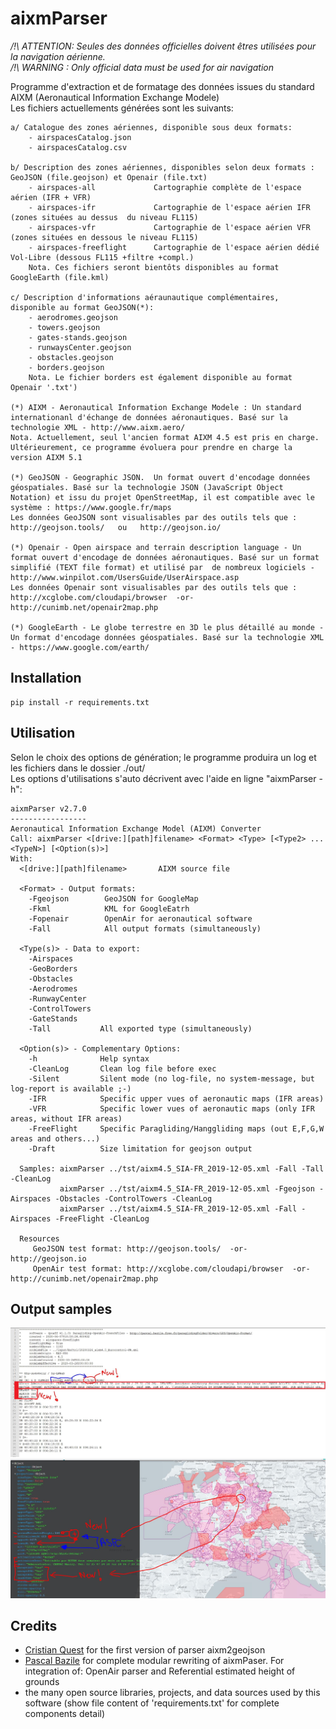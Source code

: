 # aixmParser

*/!\ ATTENTION: Seules des données officielles doivent êtres utilisées pour la navigation aérienne.*  
*/!\ WARNING  : Only official data must be used for air navigation*  

Programme d'extraction et de formatage des données issues du standard AIXM (Aeronautical Information Exchange Modele)  
Les fichiers actuellements générées sont les suivants:  
```
a/ Catalogue des zones aériennes, disponible sous deux formats:  
	- airspacesCatalog.json  
	- airspacesCatalog.csv  

b/ Description des zones aériennes, disponibles selon deux formats : GeoJSON (file.geojson) et Openair (file.txt)
	- airspaces-all             Cartographie complète de l'espace aérien (IFR + VFR)  
	- airspaces-ifr             Cartographie de l'espace aérien IFR (zones situées au dessus  du niveau FL115)  
	- airspaces-vfr             Cartographie de l'espace aérien VFR (zones situées en dessous le niveau FL115)  
	- airspaces-freeflight      Cartographie de l'espace aérien dédié Vol-Libre (dessous FL115 +filtre +compl.)  
	Nota. Ces fichiers seront bientôts disponibles au format GoogleEarth (file.kml) 

c/ Description d'informations aéraunautique complémentaires, disponible au format GeoJSON(*):  
	- aerodromes.geojson  
	- towers.geojson  
	- gates-stands.geojson  
	- runwaysCenter.geojson  
	- obstacles.geojson  
	- borders.geojson  
	Nota. Le fichier borders est également disponible au format Openair '.txt')

(*) AIXM - Aeronautical Information Exchange Modele : Un standard internationanl d'échange de données aéronautiques. Basé sur la technologie XML - http://www.aixm.aero/   
Nota. Actuellement, seul l'ancien format AIXM 4.5 est pris en charge. Ultérieurement, ce programme évoluera pour prendre en charge la version AIXM 5.1  

(*) GeoJSON - Geographic JSON.  Un format ouvert d'encodage données géospatiales. Basé sur la technologie JSON (JavaScript Object Notation) et issu du projet OpenStreetMap, il est compatible avec le système : https://www.google.fr/maps  
Les données GeoJSON sont visualisables par des outils tels que : http://geojson.tools/   ou   http://geojson.io/  

(*) Openair - Open airspace and terrain description language - Un format ouvert d'encodage de données aéronautiques. Basé sur un format simplifié (TEXT file format) et utilisé par  de nombreux logiciels - http://www.winpilot.com/UsersGuide/UserAirspace.asp  
Les données Openair sont visualisables par des outils tels que : http://xcglobe.com/cloudapi/browser  -or-  http://cunimb.net/openair2map.php  

(*) GoogleEarth - Le globe terrestre en 3D le plus détaillé au monde - Un format d'encodage données géospatiales. Basé sur la technologie XML - https://www.google.com/earth/  
```

## Installation
```
pip install -r requirements.txt
```

## Utilisation

Selon le choix des options de génération; le programme produira un log et les fichiers dans le dossier ./out/  
Les options d'utilisations s'auto décrivent avec l'aide en ligne "aixmParser -h":  
```
aixmParser v2.7.0  
-----------------  
Aeronautical Information Exchange Model (AIXM) Converter  
Call: aixmParser <[drive:][path]filename> <Format> <Type> [<Type2> ... <TypeN>] [<Option(s)>]  
With:  
  <[drive:][path]filename>       AIXM source file  

  <Format> - Output formats:  
    -Fgeojson        GeoJSON for GoogleMap  
    -Fkml            KML for GoogleEatrh  
    -Fopenair        OpenAir for aeronautical software  
    -Fall            All output formats (simultaneously)  

  <Type(s)> - Data to export:  
    -Airspaces  
    -GeoBorders  
    -Obstacles  
    -Aerodromes  
    -RunwayCenter  
    -ControlTowers  
    -GateStands  
    -Tall           All exported type (simultaneously)  

  <Option(s)> - Complementary Options:  
    -h              Help syntax  
    -CleanLog       Clean log file before exec  
    -Silent         Silent mode (no log-file, no system-message, but log-report is available ;-)  
    -IFR            Specific upper vues of aeronautic maps (IFR areas)  
    -VFR            Specific lower vues of aeronautic maps (only IFR areas, without IFR areas)  
    -FreeFlight     Specific Paragliding/Hanggliding maps (out E,F,G,W areas and others...)  
    -Draft          Size limitation for geojson output  

  Samples: aixmParser ../tst/aixm4.5_SIA-FR_2019-12-05.xml -Fall -Tall -CleanLog  
           aixmParser ../tst/aixm4.5_SIA-FR_2019-12-05.xml -Fgeojson -Airspaces -Obstacles -ControlTowers -CleanLog  
           aixmParser ../tst/aixm4.5_SIA-FR_2019-12-05.xml -Fall -Airspaces -FreeFlight -CleanLog  

  Resources  
     GeoJSON test format: http://geojson.tools/  -or-  http://geojson.io  
     OpenAir test format: http://xcglobe.com/cloudapi/browser  -or-  http://cunimb.net/openair2map.php  
```


## Output samples
![OpenAir_sample](20200614_OpenAir_sample.jpg)
![GeoJSON_sample](20200614_GeoJSON_sample.jpg)


## Credits
- [Cristian Quest](https://github.com/cquest) for the first version of parser aixm2geojson
- [Pascal Bazile](https://github.com/BPascal-91/) for complete modular rewriting of aixmPaser. For integration of: OpenAir parser and Referential estimated height of grounds
- the many open source libraries, projects, and data sources used by this software (show file content of 'requirements.txt' for complete components detail)

